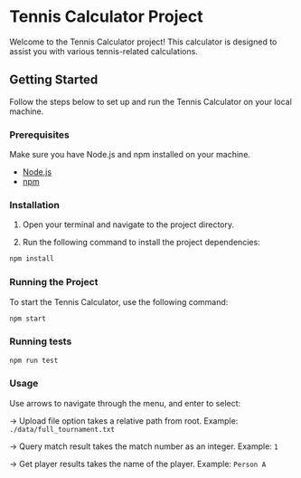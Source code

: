 # Tennis Calculator Project

Welcome to the Tennis Calculator project! This calculator is designed to assist you with various tennis-related calculations.

## Getting Started

Follow the steps below to set up and run the Tennis Calculator on your local machine.

### Prerequisites

Make sure you have Node.js and npm installed on your machine.

- [Node.js](https://nodejs.org/)
- [npm](https://www.npmjs.com/)

### Installation

1. Open your terminal and navigate to the project directory.

2. Run the following command to install the project dependencies:

```bash
npm install
```

### Running the Project

To start the Tennis Calculator, use the following command:

```bash
npm start
```

### Running tests

```bash
npm run test
```

### Usage

Use arrows to navigate through the menu, and enter to select:

-> Upload file option takes a relative path from root.
Example: `./data/full_tournament.txt`

-> Query match result takes the match number as an integer.
Example: `1`

-> Get player results takes the name of the player.
Example: `Person A`
